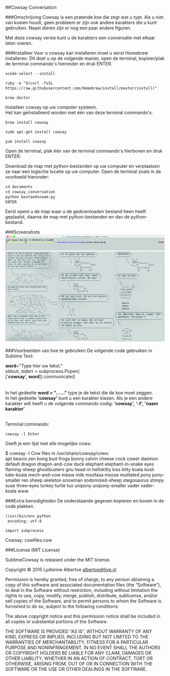 ##Cowsay Conversation

###Omschrijving
Cowsay is een pratende koe die zegt wat u typt. Als u niet van koeien houdt, geen probleem er zijn ook andere karakters die u kunt gebruiken. Naast dieren zijn er nog een paar andere figuren. 

Met deze cowsay versie kunt u de karakters een conversatie met elkaar laten voeren.

###Installeer
Voor u cowsay kan installeren moet u eerst Homebrew installeren. Dit doet u op de volgende manier, open de terminal, kopieer/plak de terminal commando's hieronder en druk ENTER.</br>

```
xcode-select --install
```

```
ruby -e "$(curl -fsSL https://raw.githubusercontent.com/Homebrew/install/master/install)"
```
```
brew doctor
```

Installeer cowsay op uw computer systeem. </br>
Het kan geïnstalleerd worden met één van deze terminal commando's:

```
brew install cowsay
```
```
sudo apt-get install cowsay
```
```
yum install cowsay
```

Open de terminal, plak één van de terminal commando's hierboven en druk ENTER.

Download de map met python-bestanden op uw computer en verplaatsen ze naar een logische locatie op uw computer. Open de terminal zoals in de voorbeeld hieronder:

```
cd documents
cd cowsay_conversation
python bestandsnaam.py
ENTER
```
Eerst opent u de map waar u de gedownloaden bestand heen heeft geplaatst, daarna de map met python-bestanden en dan de python-bestand.

###Screenshots
![3 conversaties](screenshot2.jpg)
![3 conversaties](screenshot.jpg)

###Voorbeelden van hoe te gebruiken
De volgende code gebruiken in Sublime Text:</br>

<b>word</b>="Type hier uw tekst."</br>
stdout, stderr = subprocess.Popen(</br>
                     ['<b>cowsay</b>', <b>word</b>]).communicate()</br></br>                                          
In het gedeelte <b>word = "......"</b> type je de tekst die de koe moet zeggen.</br>
In het gedeelte <b>'cowsay'</b> kunt u een karakter kiezen. Als je een andere karakter wilt heeft u de volgende commando nodig: <b>'cowsay', '-f', 'naam karakter'</b></br></br>

Terminal commando: 

```
cowsay -l Enter
```
Geeft je een lijst met alle mogelijke cows:

$ cowsay -l
Cow files in /usr/share/cowsay/cows:</br>
apt beavis.zen bong bud-frogs bunny calvin cheese cock cower daemon default
dragon dragon-and-cow duck elephant elephant-in-snake eyes flaming-sheep
ghostbusters gnu head-in hellokitty kiss kitty koala kosh luke-koala
mech-and-cow meow milk moofasa moose mutilated pony pony-smaller ren sheep
skeleton snowman sodomized-sheep stegosaurus stimpy suse three-eyes turkey
turtle tux unipony unipony-smaller vader vader-koala www

###Extra benodigheden
De onderstaande gegeven kopieren en boven in de code plakken.</br>

```
!/usr/bin/env python
 encoding: utf-8
```
 ```
import subprocess
```

Cowsay: cowfiles.cow

###License (MIT License) 

SublimeCowsay is released under the MIT license.

Copyright © 2015 Lydienne Albertoe albertoe@live.nl

Permission is hereby granted, free of charge, to any person obtaining a copy of this software and associated documentation files (the “Software”), to deal in the Software without restriction, including without limitation the rights to use, copy, modify, merge, publish, distribute, sublicense, and/or sell copies of the Software, and to permit persons to whom the Software is furnished to do so, subject to the following conditions:

The above copyright notice and this permission notice shall be included in all copies or substantial portions of the Software.

THE SOFTWARE IS PROVIDED “AS IS”, WITHOUT WARRANTY OF ANY KIND, EXPRESS OR IMPLIED, INCLUDING BUT NOT LIMITED TO THE WARRANTIES OF MERCHANTABILITY, FITNESS FOR A PARTICULAR PURPOSE AND NONINFRINGEMENT. IN NO EVENT SHALL THE AUTHORS OR COPYRIGHT HOLDERS BE LIABLE FOR ANY CLAIM, DAMAGES OR OTHER LIABILITY, WHETHER IN AN ACTION OF CONTRACT, TORT OR OTHERWISE, ARISING FROM, OUT OF OR IN CONNECTION WITH THE SOFTWARE OR THE USE OR OTHER DEALINGS IN THE SOFTWARE.
